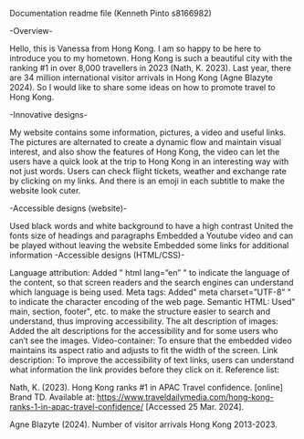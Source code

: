 Documentation readme file (Kenneth Pinto s8166982)

-Overview-

Hello, this is Vanessa from Hong Kong. I am so happy to be here to introduce you to my hometown. Hong Kong is such a beautiful city with the ranking #1 in over 8,000 travellers in 2023 (Nath, K. 2023). Last year, there are 34 million international visitor arrivals in Hong Kong (Agne Blazyte 2024). So I would like to share some ideas on how to promote travel to Hong Kong.

-Innovative designs-

My website contains some information, pictures, a video and useful links. The pictures are alternated to create a dynamic flow and maintain visual interest, and also show the features of Hong Kong, the video can let the users have a quick look at the trip to Hong Kong in an interesting way with not just words. Users can check flight tickets, weather and exchange rate by clicking on my links. And there is an emoji in each subtitle to make the website look cuter.

-Accessible designs (website)-

Used black words and white background to have a high contrast
United the fonts size of headings and paragraphs
Embedded a Youtube video and can be played without leaving the website
Embedded some links for additional information
-Accessible designs (HTML/CSS)-

Language attribution: Added " html lang=”en” " to indicate the language of the content, so that screen readers and the search engines can understand which language is being used.
Meta tags: Added" meta charset=”UTF-8” " to indicate the character encoding of the web page.
Semantic HTML: Used" main, section, footer", etc. to make the structure easier to search and understand, thus improving accessibility.
The alt description of images: Added the alt descriptions for the accessibility and for some users who can’t see the images.
Video-container: To ensure that the embedded video maintains its aspect ratio and adjusts to fit the width of the screen.
Link description: To improve the accessibility of text links, users can understand what information the link provides before they click on it.
Reference list:

Nath, K. (2023). Hong Kong ranks #1 in APAC Travel confidence. [online] Brand TD. Available at: https://www.traveldailymedia.com/hong-kong-ranks-1-in-apac-travel-confidence/ [Accessed 25 Mar. 2024].

Agne Blazyte (2024). Number of visitor arrivals Hong Kong 2013-2023.
